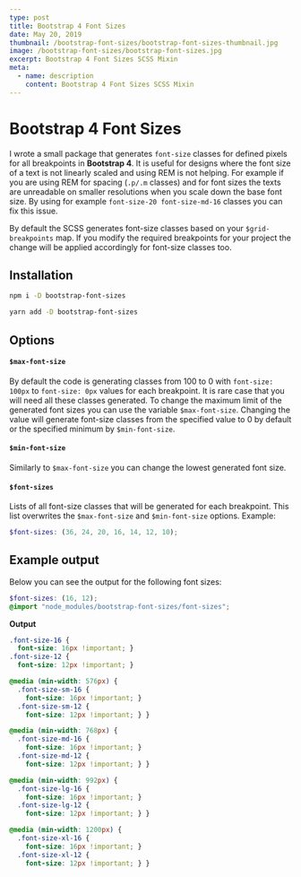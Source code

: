 ```yaml
---
type: post
title: Bootstrap 4 Font Sizes
date: May 20, 2019
thumbnail: /bootstrap-font-sizes/bootstrap-font-sizes-thumbnail.jpg
image: /bootstrap-font-sizes/bootstrap-font-sizes.jpg
excerpt: Bootstrap 4 Font Sizes SCSS Mixin
meta:
  - name: description
    content: Bootstrap 4 Font Sizes SCSS Mixin
---
```


# Bootstrap 4 Font Sizes

I wrote a small package that generates `font-size` classes for defined pixels for all breakpoints in **Bootstrap 4**.
It is useful for designs where the font size of a text is not linearly scaled and using REM is not helping. For example if you are using REM for spacing (`.p/.m` classes) and for font sizes the texts are unreadable on smaller resolutions when you scale down the base font size. By using for example `font-size-20 font-size-md-16` classes you can fix this issue.

By default the SCSS generates font-size classes based on your `$grid-breakpoints` map. If you modify the required breakpoints for your project the change will be applied accordingly for font-size classes too.

## Installation

```bash
npm i -D bootstrap-font-sizes
```
```bash
yarn add -D bootstrap-font-sizes
```

## Options
#### `$max-font-size`
By default the code is generating classes from 100 to 0 with `font-size: 100px` to `font-size: 0px` values for each breakpoint. It is rare case that you will need all these classes generated. To change the maximum limit of the generated font sizes you can use the variable `$max-font-size`. Changing the value will generate font-size classes from the specified value to 0 by default or the specified minimum by `$min-font-size`.
#### `$min-font-size`
Similarly to `$max-font-size` you can change the lowest generated font size.

#### `$font-sizes`
Lists of all font-size classes that will be generated for each breakpoint. This list overwrites the `$max-font-size` and `$min-font-size` options. Example:
```scss
$font-sizes: (36, 24, 20, 16, 14, 12, 10);
```

## Example output
Below you can see the output for the following font sizes:
```scss
$font-sizes: (16, 12);
@import "node_modules/bootstrap-font-sizes/font-sizes";
```

**Output**
```css
.font-size-16 {
  font-size: 16px !important; }
.font-size-12 {
  font-size: 12px !important; }

@media (min-width: 576px) {
  .font-size-sm-16 {
    font-size: 16px !important; }
  .font-size-sm-12 {
    font-size: 12px !important; } }

@media (min-width: 768px) {
  .font-size-md-16 {
    font-size: 16px !important; }
  .font-size-md-12 {
    font-size: 12px !important; } }

@media (min-width: 992px) {
  .font-size-lg-16 {
    font-size: 16px !important; }
  .font-size-lg-12 {
    font-size: 12px !important; } }

@media (min-width: 1200px) {
  .font-size-xl-16 {
    font-size: 16px !important; }
  .font-size-xl-12 {
    font-size: 12px !important; } }
```
